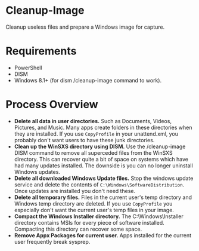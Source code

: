 # Cleanup-Image
Cleanup useless files and prepare a Windows image for capture.

# Requirements

* PowerShell
* DISM
* Windows 8.1+ (for dism /cleanup-image command to work).

# Process Overview 

* **Delete all data in user directories.** Such as Documents, Videos, Pictures, and Music. Many apps create folders in these directories when they are installed. If you use ``CopyProfile`` in your unattend.xml, you probably don't want users to have these junk directories.
* **Clean up the WinSXS directory using DISM.** Use the /cleanup-image DISM command to remove all superceded files from the WinSXS directory. This can recover quite a bit of space on systems which have had many updates installed. The downside is you can no longer uninstall Windows updates.
* **Delete all downloaded Windows Update files.** Stop the windows update service and delete the contents of ``C:\Windows\SoftwareDistribution``. Once updates are installed you don't need these.
* **Delete all temporary files.** Files in the current user's temp directory and Windows temp directory are deleted. If you use ``CopyProfile`` you especially don't want the current user's temp files in your image.
* **Compact the Windows Installer directory.** The C:\Windows\Installer directory contains MSIs for every piece of software installed. Compacting this directory can recover some space.
* **Remove Appx Packages for current user.** Apps installed for the current user frequently break sysprep.